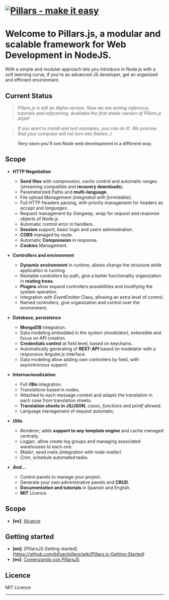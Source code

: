 # [![Pillars - make it easy ](http://pillarsjs.com/logo.png)](http://pillarsjs.com/)

# Welcome to **Pillars.js**, a modular and scalable framework for Web Development in NodeJS.

With a simple and modular approach lets you introduce in Node.js with a soft learning curve, if you're an advanced JS developer, get an organized and efficient environment. 

## Current Status

> *Pillars.js is still an Alpha version. Now we are writing reference, tutorials and refactoring.*
> *Available the first stable version of Pillars.js ASAP*

> *If you want to install and test examples, you can do it!. We promise that your computer will not turn into flames ;)*

> **Very soon you'll see Node web development in a different way.**

## Scope

- **HTTP Negotiation**
  - **Send files** with *compression*, *cache control* and automatic ranges (streaming compatible and **recovery downloads**).
  - Parameterized Paths and **multi-language**.
  - File upload Management *(integrated with formidable)*.
  - Full HTTP Headers parsing, with priority management for headers as *accept* and *languages*.
  - Request management by *Gangway*, wrap for *request* and *response* objects of Node.js 
  - Automatic control error in handlers.
  - **Session** support, basic login and users administration.
  - **CORS** managed by route.
  - Automatic **Compression** in response.
  - **Cookies** Management.

- **Controllers and environment**
  - **Dynamic environment** in runtime, allows change the structure while application is running.
  - Nestable controllers by path, give a better functionality organization in **routing trees**.
  - **Plugins** allow expand controllers possibilities and modifying the system operation.
  - Integration with *EventEmitter* Class, allowing an extra level of control.
  - Named controllers, give organization and control over the environment.

- **Database, persistence**
  - **MongoDB** integration.
  - Data modeling embedded in the system *(modelator)*, extensible and focus on API creation.
  - **Credentials control** at field level, based on keychains. 
  - Automatically generating of **REST-API** based on modelator with a responsive *Angular.js* interface.
  - Data modeling allow adding own controllers by field, with asynchronous support.

- **Internacionalization**
  - Full **i18n** integration.
  - Translations based in nodes. 
  - Attached to each message context and adapts the translation in each case from translation sheets.
  - **Translation sheets in JS/JSON**, *cases*, *functions* and *printf* allowed.
  - Language management of request automatic.

- **Utils**
  - *Renderer*, adds **support to any template engine** and cache managed centrally.
  - *Logger*, allow create log groups and managing associated warehouses to each one.
  - *Mailer*, send mails *(integration with node-mailer)*
  - *Cron*, schedule automated tasks.

- _**And...**_
  - Control panels to manage your project.
  - Generate your own administrative panels and **CRUD**.
  - **Documentation and tutorials** in Spanish and English.
  - **MIT** Licence.


## Scope

 - **[es]**: [Alcance](https://github.com/bifuer/pillars/wiki/Comenzando-con-Pillars.js#alcance)


## Getting started

 - **[en]**: [PillarsJS Getting started] (https://github.com/bifuer/pillars/wiki/Pillars.js-Getting-Started)
 - **[es]**: [Comenzando con PillarsJS](https://github.com/bifuer/pillars/wiki/Comenzando-con-Pillars.js)


## Licence
MIT Licence

---
 

